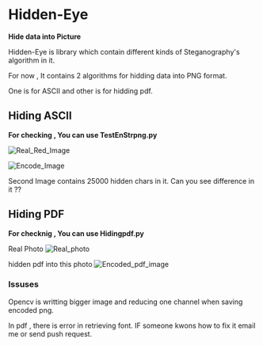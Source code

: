 # Hidden-Eye
**Hide data into Picture**

Hidden-Eye is library which contain different kinds of Steganography's algorithm in it.

For now , It contains 2 algorithms for hidding data into PNG format.

One is for ASCII and other is for hidding pdf.  

## Hiding ASCII 

**For checking , You can use TestEnStrpng.py**

![Real_Red_Image](https://github.com/immortal3/Hidden-Eye/blob/master/Tests/Red.png)

![Encode_Image](https://github.com/immortal3/Hidden-Eye/blob/master/ReadMe_Resources/Red_Encoded.png)

Second Image contains 25000 hidden chars in it.
Can you see difference in it ??

## Hiding PDF

**For checknig , You can use Hidingpdf.py**


Real Photo
![Real_photo](https://github.com/immortal3/Hidden-Eye/blob/master/Tests/big_photo.png)



hidden pdf into this photo
![Encoded_pdf_image](https://github.com/immortal3/Hidden-Eye/blob/master/ReadMe_Resources/encoded_pdf.png)



### Issuses 

Opencv is writting bigger image and reducing one channel when saving encoded png.

In pdf , there is error in retrieving font.
IF someone kwons how to fix it email me or send push request.
